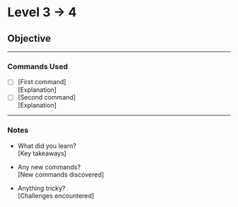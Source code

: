 # Level 3 → 4

## Objective


---

### Commands Used
- [ ] [First command]  
  [Explanation]
- [ ] [Second command]  
  [Explanation]

---

### Notes
- What did you learn?  
  [Key takeaways]
  
- Any new commands?  
  [New commands discovered]
  
- Anything tricky?  
  [Challenges encountered]
